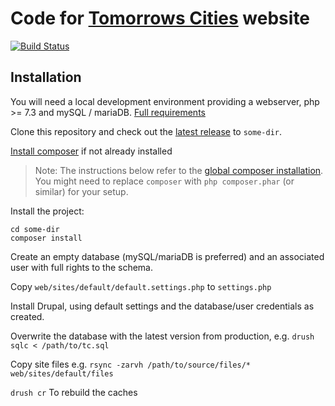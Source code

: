 # Code for [Tomorrows Cities](https://tomorrowscities.org) website

[![Build Status](https://travis-ci.org/cbrody/tomorrowscities.svg)](https://travis-ci.org/cbrody/tomorrowscities)

## Installation

You will need a local development environment providing a webserver, php >= 7.3 and mySQL / mariaDB. [Full requirements](https://www.drupal.org/docs/system-requirements)

Clone this repository and check out the [latest release](https://github.com/cbrody/tomorrowscities/releases/latest) to `some-dir`.

[Install composer](https://getcomposer.org/doc/00-intro.md#installation-linux-unix-osx) if not already installed

> Note: The instructions below refer to the [global composer installation](https://getcomposer.org/doc/00-intro.md#globally).
You might need to replace `composer` with `php composer.phar` (or similar)
for your setup.

Install the project:

```
cd some-dir
composer install
```

Create an empty database (mySQL/mariaDB is preferred) and an associated user with full rights to the schema.

Copy `web/sites/default/default.settings.php` to `settings.php`

Install Drupal, using default settings and the database/user credentials as created.

Overwrite the database with the latest version from production, e.g. `drush sqlc < /path/to/tc.sql`

Copy site files e.g. `rsync -zarvh /path/to/source/files/* web/sites/default/files`

`drush cr` To rebuild the caches
